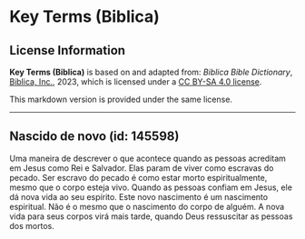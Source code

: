 # Key Terms (Biblica)

## License Information

**Key Terms (Biblica)** is based on and adapted from: _Biblica Bible Dictionary_, [Biblica, Inc.](https://www.biblica.com/), 2023, which is licensed under a [CC BY-SA 4.0 license](https://creativecommons.org/licenses/by-sa/4.0/legalcode.en).

This markdown version is provided under the same license.



--------------------------------

## Nascido de novo (id: 145598)

Uma maneira de descrever o que acontece quando as pessoas acreditam em Jesus como Rei e Salvador. Elas param de viver como escravas do pecado. Ser escravo do pecado é como estar morto espiritualmente, mesmo que o corpo esteja vivo. Quando as pessoas confiam em Jesus, ele dá nova vida ao seu espírito. Este novo nascimento é um nascimento espiritual. Não é o mesmo que o nascimento do corpo de alguém. A nova vida para seus corpos virá mais tarde, quando Deus ressuscitar as pessoas dos mortos.


